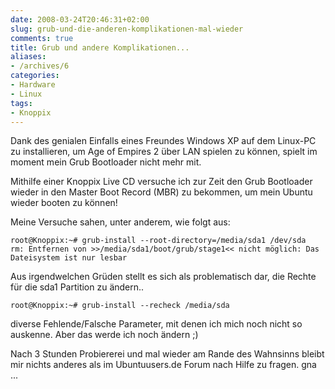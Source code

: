 ```yaml
---
date: 2008-03-24T20:46:31+02:00
slug: grub-und-die-anderen-komplikationen-mal-wieder
comments: true
title: Grub und andere Komplikationen...
aliases:
- /archives/6
categories:
- Hardware
- Linux
tags:
- Knoppix
---
```


Dank des genialen Einfalls eines Freundes Windows XP auf dem Linux-PC zu
installieren, um Age of Empires 2 über LAN spielen zu können, spielt im
moment mein Grub Bootloader nicht mehr mit.

Mithilfe einer Knoppix Live CD versuche ich zur Zeit den Grub Bootloader
wieder in den Master Boot Record (MBR) zu bekommen, um mein Ubuntu wieder
booten zu können!

Meine Versuche sahen, unter anderem, wie folgt aus:

```
root@Knoppix:~# grub-install --root-directory=/media/sda1 /dev/sda
rm: Entfernen von >>/media/sda1/boot/grub/stage1<< nicht möglich: Das Dateisystem ist nur lesbar
```

Aus irgendwelchen Grüden stellt es sich als problematisch dar, die Rechte
für die sda1 Partition zu ändern..

```
root@Knoppix:~# grub-install --recheck /media/sda
```

diverse Fehlende/Falsche Parameter, mit denen ich mich noch nicht so
auskenne. Aber das werde ich noch ändern ;)

Nach 3 Stunden Probiererei und mal wieder am Rande des Wahnsinns bleibt mir
nichts anderes als im Ubuntuusers.de Forum nach Hilfe zu fragen.
gna ...
